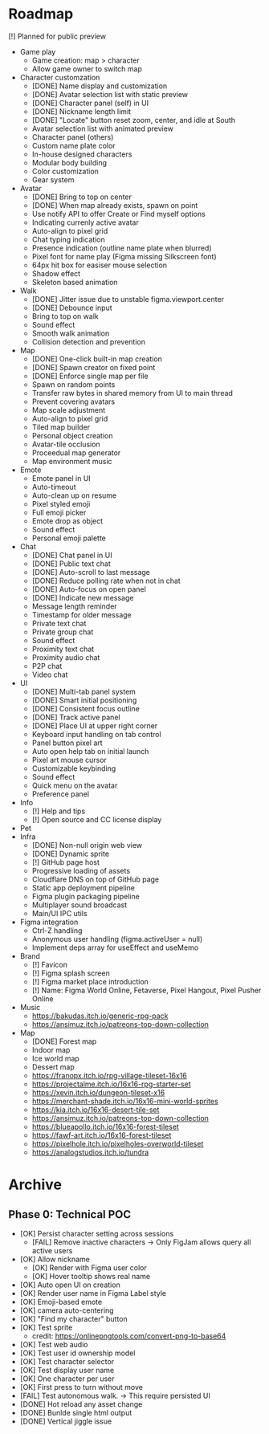 # Roadmap

[!] Planned for public preview

- Game play
  - Game creation: map > character
  - Allow game owner to switch map
- Character customzation
  - [DONE] Name display and customization
  - [DONE] Avatar selection list with static preview
  - [DONE] Character panel (self) in UI
  - [DONE] Nickname length limit
  - [DONE] "Locate" button reset zoom, center, and idle at South
  - Avatar selection list with animated preview
  - Character panel (others)
  - Custom name plate color
  - In-house designed characters
  - Modular body building
  - Color customization
  - Gear system
- Avatar
  - [DONE] Bring to top on center
  - [DONE] When map already exists, spawn on point
  - Use notify API to offer Create or Find myself options
  - Indicating currenly active avatar
  - Auto-align to pixel grid
  - Chat typing indication
  - Presence indication (outline name plate when blurred)
  - Pixel font for name play (Figma missing Silkscreen font)
  - 64px hit box for easiser mouse selection
  - Shadow effect
  - Skeleton based animation
- Walk
  - [DONE] Jitter issue due to unstable figma.viewport.center
  - [DONE] Debounce input
  - Bring to top on walk
  - Sound effect
  - Smooth walk animation
  - Collision detection and prevention
- Map
  - [DONE] One-click built-in map creation
  - [DONE] Spawn creator on fixed point
  - [DONE] Enforce single map per file
  - Spawn on random points
  - Transfer raw bytes in shared memory from UI to main thread
  - Prevent covering avatars
  - Map scale adjustment
  - Auto-align to pixel grid
  - Tiled map builder
  - Personal object creation
  - Avatar-tile occlusion
  - Proceedual map generator
  - Map environment music
- Emote
  - Emote panel in UI
  - Auto-timeout
  - Auto-clean up on resume
  - Pixel styled emoji
  - Full emoji picker
  - Emote drop as object
  - Sound effect
  - Personal emoji palette
- Chat
  - [DONE] Chat panel in UI
  - [DONE] Public text chat
  - [DONE] Auto-scroll to last message
  - [DONE] Reduce polling rate when not in chat
  - [DONE] Auto-focus on open panel
  - [DONE] Indicate new message
  - Message length reminder
  - Timestamp for older message
  - Private text chat
  - Private group chat
  - Sound effect
  - Proximity text chat
  - Proximity audio chat
  - P2P chat
  - Video chat
- UI
  - [DONE] Multi-tab panel system
  - [DONE] Smart initial positioning
  - [DONE] Consistent focus outline
  - [DONE] Track active panel
  - [DONE] Place UI at upper right corner
  - Keyboard input handling on tab control
  - Panel button pixel art
  - Auto open help tab on initial launch
  - Pixel art mouse cursor
  - Customizable keybinding
  - Sound effect
  - Quick menu on the avatar
  - Preference panel
- Info
  - [!] Help and tips
  - [!] Open source and CC license display
- Pet
- Infra
  - [DONE] Non-null origin web view
  - [DONE] Dynamic sprite
  - [!] GitHub page host
  - Progressive loading of assets
  - Cloudflare DNS on top of GitHub page
  - Static app deployment pipeline
  - Figma plugin packaging pipeline
  - Multiplayer sound broadcast
  - Main/UI IPC utils
- Figma integration
  - Ctrl-Z handling
  - Anonymous user handling (figma.activeUser = null)
  - Implement deps array for useEffect and useMemo
- Brand
  - [!] Favicon
  - [!] Figma splash screen
  - [!] Figma market place introduction
  - [!] Name: Figma World Online, Fetaverse, Pixel Hangout, Pixel Pusher Online
- Music
  - https://bakudas.itch.io/generic-rpg-pack
  - https://ansimuz.itch.io/patreons-top-down-collection
- Map
  - [DONE] Forest map
  - Indoor map
  - Ice world map
  - Dessert map
  - https://franopx.itch.io/rpg-village-tileset-16x16
  - https://projectalme.itch.io/16x16-rpg-starter-set
  - https://xevin.itch.io/dungeon-tileset-x16
  - https://merchant-shade.itch.io/16x16-mini-world-sprites
  - https://kia.itch.io/16x16-desert-tile-set
  - https://ansimuz.itch.io/patreons-top-down-collection
  - https://blueapollo.itch.io/16x16-forest-tileset
  - https://fawf-art.itch.io/16x16-forest-tileset
  - https://pixelhole.itch.io/pixelholes-overworld-tileset
  - https://analogstudios.itch.io/tundra

# Archive

## Phase 0: Technical POC

- [OK] Persist character setting across sessions
  - [FAIL] Remove inactive characters -> Only FigJam allows query all active users
- [OK] Allow nickname
  - [OK] Render with Figma user color
  - [OK] Hover tooltip shows real name
- [OK] Auto open UI on creation
- [OK] Render user name in Figma Label style
- [OK] Emoji-based emote
- [OK] camera auto-centering
- [OK] "Find my character" button
- [OK] Test sprite
  - credit: https://onlinepngtools.com/convert-png-to-base64
- [OK] Test web audio
- [OK] Test user id ownership model
- [OK] Test character selector
- [OK] Test display user name
- [OK] One character per user
- [OK] First press to turn without move
- [FAIL] Test autonomous walk. -> This require persisted UI
- [DONE] Hot reload any asset change
- [DONE] Bunlde single html output
- [DONE] Vertical jiggle issue
